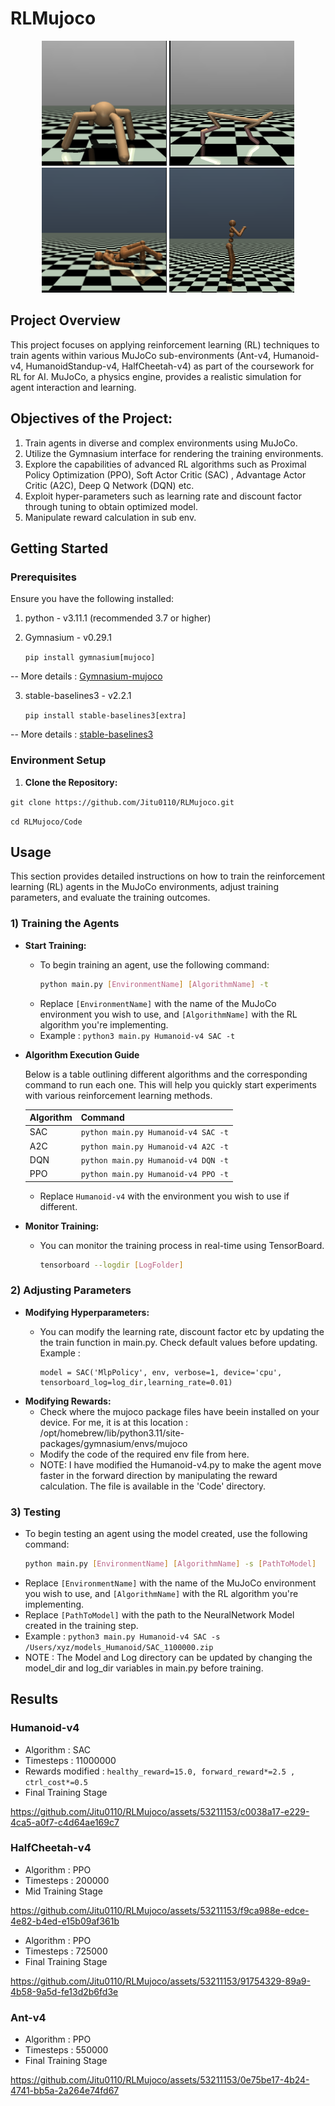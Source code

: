 # RLMujoco

<p align="center">
  <img src="Gallery/Ant.png" width="200" height="200" />
  <img src="Gallery/HalfCheetah.png" width="200" height="200" />
  <img src="Gallery/HumanoidStandup.png" width="200" height="200" />
  <img src="Gallery/Humanoid.png" width="200" height="200" />
</p>

## Project Overview
This project focuses on applying reinforcement learning (RL) techniques to train agents within various MuJoCo sub-environments (Ant-v4, Humanoid-v4, HumanoidStandup-v4, HalfCheetah-v4) as part of the coursework for RL for AI. MuJoCo, a physics engine, provides a realistic simulation for agent interaction and learning.


## Objectives of the Project:

1) Train agents in diverse and complex environments using MuJoCo.
2) Utilize the Gymnasium interface for rendering the training environments.
3) Explore the capabilities of advanced RL algorithms such as Proximal Policy Optimization (PPO), Soft Actor Critic (SAC) , Advantage Actor Critic (A2C), Deep Q Network (DQN) etc.
4) Exploit hyper-parameters such as learning rate and discount factor through tuning to obtain optimized model.
5) Manipulate reward calculation in sub env.


## Getting Started
### Prerequisites
Ensure you have the following installed:

 1) python - v3.11.1 (recommended 3.7 or higher)
 
 2) Gymnasium - v0.29.1

    `pip install gymnasium[mujoco]`

  --  More details : [Gymnasium-mujoco](https://gymnasium.farama.org/environments/mujoco/)


 3) stable-baselines3 - v2.2.1
    
    `pip install stable-baselines3[extra]`

 -- More details : [stable-baselines3](https://stable-baselines3.readthedocs.io/en/master/guide/install.html)


 ### Environment Setup
1. **Clone the Repository:**

`git clone https://github.com/Jitu0110/RLMujoco.git`

`cd RLMujoco/Code`


## Usage

This section provides detailed instructions on how to train the reinforcement learning (RL) agents in the MuJoCo environments, adjust training parameters, and evaluate the training outcomes.

### 1) Training the Agents
- **Start Training:**
  - To begin training an agent, use the following command:
    ```bash
    python main.py [EnvironmentName] [AlgorithmName] -t
    ```
  - Replace `[EnvironmentName]` with the name of the MuJoCo environment you wish to use, and `[AlgorithmName]` with the RL algorithm you're implementing.
  - Example :  `python3 main.py Humanoid-v4 SAC -t`
 
- **Algorithm Execution Guide**

  Below is a table outlining different algorithms and the corresponding command to run each one. This will help you quickly start 
  experiments with various reinforcement learning methods.

  | Algorithm | Command                         |
  |-----------|-----------------------------------------------|
  | SAC       | `python main.py Humanoid-v4 SAC -t`          |
  | A2C       | `python main.py Humanoid-v4 A2C -t`          |
  | DQN       | `python main.py Humanoid-v4 DQN -t`          |
  | PPO       | `python main.py Humanoid-v4 PPO -t`          |

  - Replace `Humanoid-v4` with the environment you wish to use if different.


- **Monitor Training:**
  - You can monitor the training process in real-time using TensorBoard.
    ```bash
    tensorboard --logdir [LogFolder]

    ```


### 2) Adjusting Parameters
- **Modifying Hyperparameters:**
  - You can modify the learning rate, discount factor etc by updating the the train function in main.py. Check default values before updating.
    Example :
    
        model = SAC('MlpPolicy', env, verbose=1, device='cpu', tensorboard_log=log_dir,learning_rate=0.01)

- **Modifying Rewards:**
  - Check where the mujoco package files have beein installed on your device. For me, it is at this location : /opt/homebrew/lib/python3.11/site-packages/gymnasium/envs/mujoco
  -  Modify the code of the required env file from here.
  -  NOTE: I have modified the Humanoid-v4.py to make the agent move faster in the forward direction by manipulating the reward calculation. The file is available in the 'Code' directory.


### 3) Testing
  - To begin testing an agent using the model created, use the following command:
    ```bash
    python main.py [EnvironmentName] [AlgorithmName] -s [PathToModel]
    ```
  - Replace `[EnvironmentName]` with the name of the MuJoCo environment you wish to use, and `[AlgorithmName]` with the RL algorithm you're implementing.
  - Replace `[PathToModel]` with the path to the NeuralNetwork Model created in the training step.
  - Example :  `python3 main.py Humanoid-v4 SAC -s /Users/xyz/models_Humanoid/SAC_1100000.zip`
  - NOTE : The Model and Log directory can be updated by changing the model_dir and log_dir variables in main.py before training.



## Results

### Humanoid-v4
 - Algorithm : SAC
 - Timesteps : 11000000
 - Rewards modified : `healthy_reward=15.0, forward_reward*=2.5 , ctrl_cost*=0.5`
 - Final Training Stage
   
https://github.com/Jitu0110/RLMujoco/assets/53211153/c0038a17-e229-4ca5-a0f7-c4d64ae169c7


### HalfCheetah-v4

 - Algorithm : PPO
 - Timesteps : 200000
 - Mid Training Stage

https://github.com/Jitu0110/RLMujoco/assets/53211153/f9ca988e-edce-4e82-b4ed-e15b09af361b


 - Algorithm : PPO
 - Timesteps : 725000
 - Final Training Stage
   
https://github.com/Jitu0110/RLMujoco/assets/53211153/91754329-89a9-4b58-9a5d-fe13d2b6fd3e



### Ant-v4

 - Algorithm : PPO
 - Timesteps : 550000
 - Final Training Stage

https://github.com/Jitu0110/RLMujoco/assets/53211153/0e75be17-4b24-4741-bb5a-2a264e74fd67






 
 
 
 


